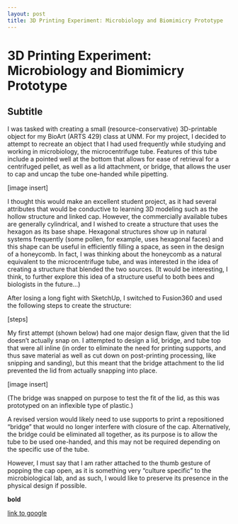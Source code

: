 ```yaml
---
layout: post
title: 3D Printing Experiment: Microbiology and Biomimicry Prototype
---
```


# 3D Printing Experiment: Microbiology and Biomimicry Prototype

## Subtitle
I was tasked with creating a small (resource-conservative) 3D-printable object for my BioArt (ARTS 429) class at UNM. For my project, I decided to attempt to recreate an object that I had used frequently while studying and working in microbiology, the microcentrifuge tube. Features of this tube include a pointed well at the bottom that allows for ease of retrieval for a centrifuged pellet, as well as a lid attachment, or bridge, that allows the user to cap and uncap the tube one-handed while pipetting.
 
[image insert]
 
 I thought this would make an excellent student project, as it had several attributes that would be conductive to learning 3D modeling such as the hollow structure and linked cap. However, the commercially available tubes are generally cylindrical, and I wished to create a structure that uses the hexagon as its base shape. Hexagonal structures show up in natural systems frequently (some pollen, for example, uses hexagonal faces) and this shape can be useful in efficiently filling a space, as seen in the design of a honeycomb. In fact, I was thinking about the honeycomb as a natural equivalent to the microcentrifuge tube, and was interested in the idea of creating a structure that blended the two sources. (It would be interesting, I think, to further explore this idea of a structure useful to both bees and biologists in the future…)
 
After losing a long fight with SketchUp, I switched to Fusion360 and used the following steps to create the structure:
 
[steps]
 
 
My first attempt (shown below) had one major design flaw, given that the lid doesn’t actually snap on. I attempted to design a lid, bridge, and tube top that were all inline (in order to eliminate the need for printing supports, and thus save material as well as cut down on post-printing processing, like snipping and sanding), but this meant that the bridge attachment to the lid prevented the lid from actually snapping into place.
 
[image insert]
 
(The bridge was snapped on purpose to test the fit of the lid, as this was prototyped on an inflexible type of plastic.)
 
A revised version would likely need to use supports to print a repositioned “bridge” that would no longer interfere with closure of the cap. Alternatively, the bridge could be eliminated all together, as its purpose is to allow the tube to be used one-handed, and this may not be required depending on the specific use of the tube. 
 
However, I must say that I am rather attached to the thumb gesture of popping the cap open, as it is something very “culture specific” to the microbiological lab, and as such, I would like to preserve its presence in the physical design if possible.


**bold**

[link to google](www.google.com)

